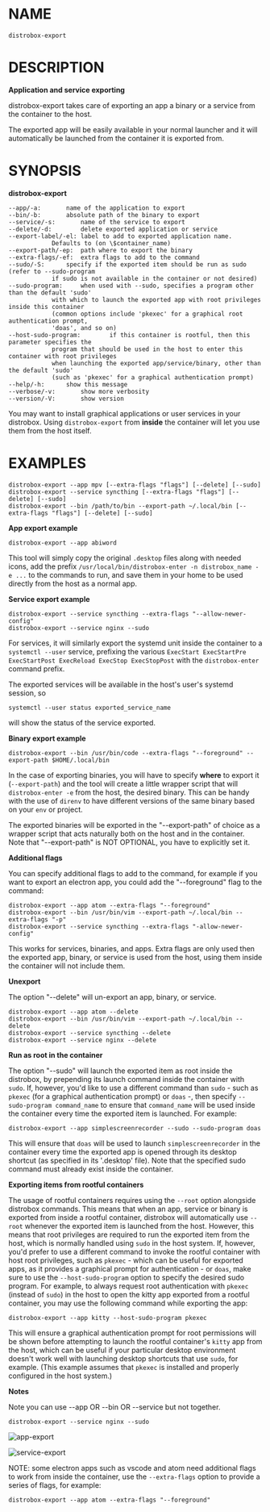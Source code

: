 <!-- markdownlint-disable MD010 MD036 -->

# NAME

	distrobox-export

# DESCRIPTION

**Application and service exporting**

distrobox-export takes care of exporting an app a binary or a service from the container
to the host.

The exported app will be easily available in your normal launcher and it will
automatically be launched from the container it is exported from.

# SYNOPSIS

**distrobox-export**

	--app/-a:		name of the application to export
	--bin/-b:		absolute path of the binary to export
	--service/-s:		name of the service to export
	--delete/-d:		delete exported application or service
	--export-label/-el:	label to add to exported application name.
				Defaults to (on \$container_name)
	--export-path/-ep:	path where to export the binary
	--extra-flags/-ef:	extra flags to add to the command
	--sudo/-S:		specify if the exported item should be run as sudo (refer to --sudo-program
				if sudo is not available in the container or not desired)
	--sudo-program:		when used with --sudo, specifies a program other than the default 'sudo'
				with which to launch the exported app with root privileges inside this container
				(common options include 'pkexec' for a graphical root authentication prompt,
				'doas', and so on)
	--host-sudo-program:		if this container is rootful, then this parameter specifies the
				program that should be used in the host to enter this container with root privileges
				when launching the exported app/service/binary, other than the default 'sudo'
				(such as 'pkexec' for a graphical authentication prompt)
	--help/-h:		show this message
	--verbose/-v:		show more verbosity
	--version/-V:		show version

You may want to install graphical applications or user services in your distrobox.
Using `distrobox-export` from **inside** the container will let you use them from the host itself.

# EXAMPLES

	distrobox-export --app mpv [--extra-flags "flags"] [--delete] [--sudo]
	distrobox-export --service syncthing [--extra-flags "flags"] [--delete] [--sudo]
	distrobox-export --bin /path/to/bin --export-path ~/.local/bin [--extra-flags "flags"] [--delete] [--sudo]

**App export example**

	distrobox-export --app abiword

This tool will simply copy the original `.desktop` files along with needed icons,
add the prefix `/usr/local/bin/distrobox-enter -n distrobox_name -e ...` to the commands to run, and
save them in your home to be used directly from the host as a normal app.

**Service export example**

	distrobox-export --service syncthing --extra-flags "--allow-newer-config"
	distrobox-export --service nginx --sudo

For services, it will similarly export the systemd unit inside the container to a
`systemctl --user` service, prefixing the various
`ExecStart ExecStartPre ExecStartPost ExecReload ExecStop ExecStopPost` with the
`distrobox-enter` command prefix.

The exported services will be available in the host's user's systemd session, so

	systemctl --user status exported_service_name

will show the status of the service exported.

**Binary export example**

	distrobox-export --bin /usr/bin/code --extra-flags "--foreground" --export-path $HOME/.local/bin

In the case of exporting binaries, you will have to specify **where** to export it
(`--export-path`) and the tool will create a little wrapper script that will
`distrobox-enter -e` from the host, the desired binary.
This can be handy with the use of `direnv` to have different versions of the same binary based on
your `env` or project.

The exported binaries will be exported in the "--export-path" of choice as a wrapper
script that acts naturally both on the host and in the container.
Note that "--export-path" is NOT OPTIONAL, you have to explicitly set it.

**Additional flags**

You can specify additional flags to add to the command, for example if you want
to export an electron app, you could add the "--foreground" flag to the command:

	distrobox-export --app atom --extra-flags "--foreground"
	distrobox-export --bin /usr/bin/vim --export-path ~/.local/bin --extra-flags "-p"
	distrobox-export --service syncthing --extra-flags "-allow-newer-config"

This works for services, binaries, and apps.
Extra flags are only used then the exported app, binary, or service is used from
the host, using them inside the container will not include them.

**Unexport**

The option "--delete" will un-export an app, binary, or service.

	distrobox-export --app atom --delete
	distrobox-export --bin /usr/bin/vim --export-path ~/.local/bin --delete
	distrobox-export --service syncthing --delete
	distrobox-export --service nginx --delete

**Run as root in the container**

The option "--sudo" will launch the exported item as root inside the distrobox, by prepending
its launch command inside the container with `sudo`. If, however, you'd like to use a different
command than `sudo` - such as `pkexec` (for a graphical authentication prompt) or `doas` -,
then specify `--sudo-program command_name` to ensure that `command_name` will be used
inside the container every time the exported item is launched. For example:

	distrobox-export --app simplescreenrecorder --sudo --sudo-program doas

This will ensure that `doas` will be used to launch `simplescreenrecorder` in the container
every time the exported app is opened through its desktop shortcut (as specified in its
'.desktop' file). Note that the specified sudo command must already exist inside the container.

**Exporting items from rootful containers**

The usage of rootful containers requires using the `--root` option alongside distrobox commands.
This means that when an app, service or binary is exported from inside a rootful container,
distrobox will automatically use `--root` whenever the exported item is launched from the host.
However, this means that root privileges are required to run the exported item from the host,
which is normally handled using `sudo` in the host system. If, however, you'd prefer to use
a different command to invoke the rootful container with host root privileges, such as
`pkexec` - which can be useful for exported apps, as it provides a graphical prompt
for authentication - or `doas`, make sure to use the `--host-sudo-program` option
to specify the desired sudo program.
For example, to always request root authentication with `pkexec` (instead of `sudo`) in the host
to open the kitty app exported from a rootful container, you may use the following command
while exporting the app:

	distrobox-export --app kitty --host-sudo-program pkexec

This will ensure a graphical authentication prompt for root permissions will be shown before
attempting to launch the rootful container's `kitty` app from the host, which can be useful
if your particular desktop environment doesn't work well with launching desktop shortcuts
that use `sudo`, for example. (This example assumes that `pkexec` is installed and properly
configured in the host system.)

**Notes**

Note you can use --app OR --bin OR --service but not together.

	distrobox-export --service nginx --sudo

![app-export](https://user-images.githubusercontent.com/598882/144294795-c7785620-bf68-4d1b-b251-1e1f0a32a08d.png)

![service-export](https://user-images.githubusercontent.com/598882/144294314-29a8921f-4511-453d-bf8e-d0d1e336db91.png)

NOTE: some electron apps such as vscode and atom need additional flags to work from inside the
container, use the `--extra-flags` option to provide a series of flags, for example:

`distrobox-export --app atom --extra-flags "--foreground"`
